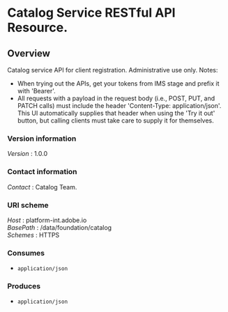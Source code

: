 # Catalog Service RESTful API Resource.


<a name="overview"></a>
## Overview
Catalog service API for client registration. Administrative use only.
Notes:
* When trying out the APIs, get your tokens from IMS stage and prefix it with 'Bearer'.
* All requests with a payload in the request body (i.e., POST, PUT, and PATCH calls) must include the header 'Content-Type: application/json'.  This UI automatically supplies that header when using the 'Try it out' button, but calling clients must take care to supply it for themselves.


### Version information
*Version* : 1.0.0


### Contact information
*Contact* : Catalog Team.


### URI scheme
*Host* : platform-int.adobe.io  
*BasePath* : /data/foundation/catalog  
*Schemes* : HTTPS


### Consumes

* `application/json`


### Produces

* `application/json`



